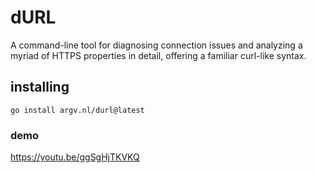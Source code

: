 # dURL

A command-line tool for diagnosing connection issues and analyzing a myriad of HTTPS properties in detail, offering a familiar curl-like syntax.

## installing

<!-- ### Arch (AUR)

```shell
paru -Syu durl
```

### other distros (release bin)

```shell
sudo wget https://github.com/FurriousFox/durl/releases/latest/download/durl_linux_$(uname -p)_musl -O /usr/bin/durl
sudo chmod +x /usr/bin/durl
```

### building from source -->

```shell
go install argv.nl/durl@latest
```

### demo

<https://youtu.be/ggSgHjTKVKQ>
